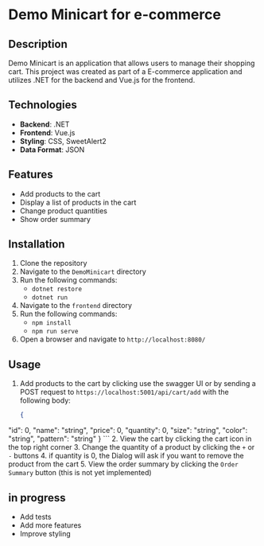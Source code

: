 # Demo Minicart for e-commerce

## Description
Demo Minicart is an application that allows users to manage their shopping cart. This project was created as part of a E-commerce application and utilizes .NET for the backend and Vue.js for the frontend.

## Technologies
- **Backend**: .NET
- **Frontend**: Vue.js
- **Styling**: CSS, SweetAlert2
- **Data Format**: JSON

## Features
- Add products to the cart
- Display a list of products in the cart
- Change product quantities
- Show order summary

## Installation
1. Clone the repository
2. Navigate to the `DemoMinicart` directory
3. Run the following commands:
    - `dotnet restore`
    - `dotnet run`
4. Navigate to the `frontend` directory
5. Run the following commands:
    - `npm install`
    - `npm run serve`
6. Open a browser and navigate to `http://localhost:8080/`

## Usage
1. Add products to the cart by clicking use the swagger UI or by sending a POST request to `https://localhost:5001/api/cart/add` with the following body:
    ```json
    {
  "id": 0,
  "name": "string",
  "price": 0,
  "quantity": 0,
  "size": "string",
  "color": "string",
  "pattern": "string"
    }
    ```
2. View the cart by clicking the cart icon in the top right corner
3. Change the quantity of a product by clicking the `+` or `-` buttons
4. if quantity is 0, the Dialog will ask if you want to remove the product from the cart
5. View the order summary by clicking the `Order Summary` button (this is not yet implemented)

## in progress
- Add tests
- Add more features
- Improve styling
